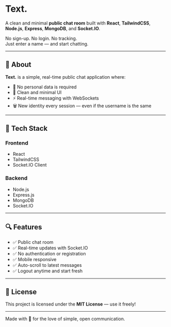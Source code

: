 # Text.

A clean and minimal **public chat room** built with **React**, **TailwindCSS**, **Node.js**, **Express**, **MongoDB**, and **Socket.IO**.

No sign-up. No login. No tracking.  
Just enter a name — and start chatting.

---

## 🧠 About

**Text.** is a simple, real-time public chat application where:

- 🔐 No personal data is required
- 🧼 Clean and minimal UI
- ⚡ Real-time messaging with WebSockets
- 🗑️ New identity every session — even if the username is the same

---

## 🚀 Tech Stack

### Frontend

- React
- TailwindCSS
- Socket.IO Client

### Backend

- Node.js
- Express.js
- MongoDB
- Socket.IO

---

## 🔍 Features

- ✅ Public chat room
- ✅ Real-time updates with Socket.IO
- ✅ No authentication or registration
- ✅ Mobile responsive
- ✅ Auto-scroll to latest messages
- ✅ Logout anytime and start fresh

---

## 📜 License

This project is licensed under the **MIT License** — use it freely!

---

Made with 💙 for the love of simple, open communication.
